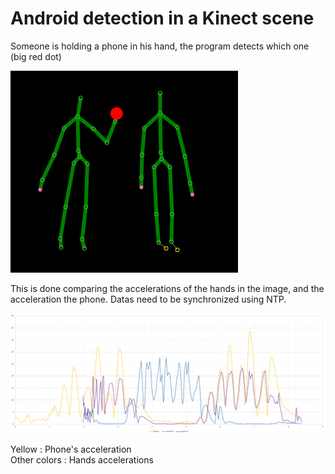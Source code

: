 # Android detection in a Kinect scene

Someone is holding a phone in his hand, the program detects which one (big red dot)

![Kinect](scene.png)

This is done comparing the accelerations of the hands in the image, and the acceleration the phone. Datas need to be synchronized using NTP.

![Plot](plot.png)

Yellow : Phone's acceleration \
Other colors : Hands accelerations
